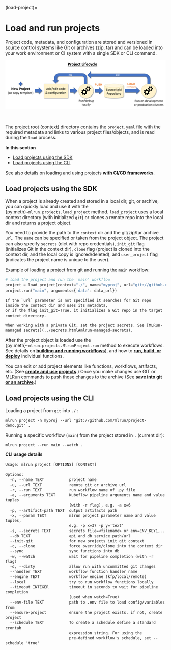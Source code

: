 (load-project)=
# Load and run projects

Project code, metadata, and configuration are stored and versioned in source control systems like Git or archives (zip, tar) 
and can be loaded into your work environment or CI system with a single SDK or CLI command.

<p align="center"><img src="../_static/images/project-lifecycle.png" alt="project-lifecycle" width="700"/></p><br>

The project root (context) directory contains the `project.yaml` file with the required metadata and links to various project files/objects, and is read during the `load` process.

**In this section**
- [Load projects using the SDK](#load-sdk)
- [Load projects using the CLI](#load-cli)

See also details on loading and using projects [**with CI/CD frameworks**](./ci-integration.html).

<a id='load-sdk'></a>
## Load projects using the SDK

When a project is already created and stored in a local dir, git, or archive, you can quickly load and use it with the 
{py:meth}`~mlrun.projects.load_project` method. `load_project` uses a local context directory (with initialized `git`) 
or clones a remote repo into the local dir and returns a project object.

You need to provide the path to the `context` dir and the git/zip/tar archive `url`. The `name` can be specified or taken 
from the project object. The project can also specify `secrets` (dict with repo credentials), `init_git` flag (initializes Git in the context dir), 
`clone` flag (project is cloned into the context dir, and the local copy is ignored/deleted), and `user_project` flag (indicates the project name is unique to the user).

Example of loading a project from git and running the `main` workflow:

```python
# load the project and run the 'main' workflow
project = load_project(context="./", name="myproj", url="git://github.com/mlrun/project-archive.git")
project.run("main", arguments={'data': data_url})
```

```{admonition} Note
If the `url` parameter is not specified it searches for Git repo inside the context dir and uses its metadata, 
or if the flag init_git=True, it initializes a Git repo in the target context directory.
```

```{admonition} Note
When working with a private Git, set the project secrets. See [MLRun-managed secrets](../secrets.html#mlrun-managed-secrets).
```

After the project object is loaded use the {py:meth}`~mlrun.projects.MlrunProject.run` method to execute workflows. See details on [**building and running workflows**](./build-run-workflows-pipelines.html)), 
and how to [**run, build, or deploy**](./run-build-deploy.html) individual functions. 

You can edit or add project elements like functions, workflows, artifacts, etc. (See  [**create and use projects**](./create-project.html).)
Once you make changes use GIT or MLRun commands to push those changes to the archive (See [**save into git or an archive**](./create-project.html#push).)

<a id='load-cli'></a>
## Load projects using the CLI

Loading a project from `git` into `./` :

```
mlrun project -n myproj --url "git://github.com/mlrun/project-demo.git" .
```

Running a specific workflow (`main`) from the project stored in `.` (current dir):

```
mlrun project --run main --watch .
```

**CLI usage details**

```
Usage: mlrun project [OPTIONS] [CONTEXT]

Options:
  -n, --name TEXT           project name
  -u, --url TEXT            remote git or archive url
  -r, --run TEXT            run workflow name of .py file
  -a, --arguments TEXT      Kubeflow pipeline arguments name and value tuples
                            (with -r flag), e.g. -a x=6
  -p, --artifact-path TEXT  output artifacts path
  -x, --param TEXT          mlrun project parameter name and value tuples,
                            e.g. -p x=37 -p y='text'
  -s, --secrets TEXT        secrets file=<filename> or env=ENV_KEY1,..
  --db TEXT                 api and db service path/url
  --init-git                for new projects init git context
  -c, --clone               force override/clone into the context dir
  --sync                    sync functions into db
  -w, --watch               wait for pipeline completion (with -r flag)
  -d, --dirty               allow run with uncommitted git changes
  --handler TEXT            workflow function handler name
  --engine TEXT             workflow engine (kfp/local/remote)
  --local                   try to run workflow functions locally
  --timeout INTEGER         timeout in seconds to wait for pipeline completion
                            (used when watch=True)
  --env-file TEXT           path to .env file to load config/variables from
  --ensure-project          ensure the project exists, if not, create project
  --schedule TEXT           To create a schedule define a standard crontab
                            expression string. For using the
                            pre-defined workflow's schedule, set --schedule 'true'
 ```
